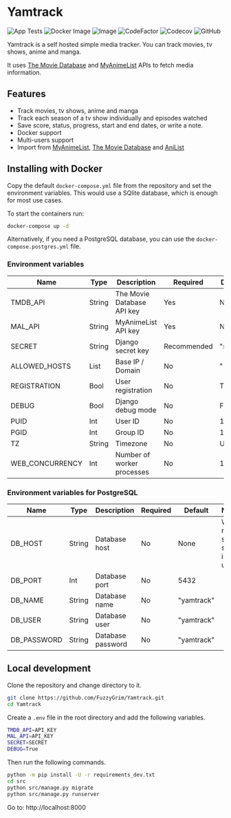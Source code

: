 # Yamtrack

![App Tests](https://github.com/FuzzyGrim/Yamtrack/actions/workflows/app-tests.yml/badge.svg)
![Docker Image](https://github.com/FuzzyGrim/Yamtrack/actions/workflows/docker-image.yml/badge.svg)
![Image](https://ghcr-badge.egpl.dev/fuzzygrim/yamtrack/size)
![CodeFactor](https://www.codefactor.io/repository/github/fuzzygrim/yamtrack/badge)
![Codecov](https://codecov.io/github/FuzzyGrim/Yamtrack/branch/dev/graph/badge.svg?token=PWUG660120)
![GitHub](https://img.shields.io/badge/license-GPL--3.0-blue)

Yamtrack is a self hosted simple media tracker. You can track movies, tv shows, anime and manga.

It uses [The Movie Database](https://www.themoviedb.org/) and [MyAnimeList](https://myanimelist.net/) APIs to fetch media information.

## Features

- Track movies, tv shows, anime and manga
- Track each season of a tv show individually and episodes watched
- Save score, status, progress, start and end dates, or write a note.
- Docker support
- Multi-users support
- Import from [MyAnimeList](https://myanimelist.net/), [The Movie Database](https://www.themoviedb.org/) and [AniList](https://anilist.co/)

## Installing with Docker

Copy the default `docker-compose.yml` file from the repository and set the environment variables. This would use a SQlite database, which is enough for most use cases.

To start the containers run:

```bash
docker-compose up -d
```

Alternatively, if you need a PostgreSQL database, you can use the `docker-compose.postgres.yml` file.

### Environment variables

| Name                   | Type   | Description                | Required    | Default  | Notes                                                                                               |
| ---------------------- | ------ | -------------------------- | ----------- | -------- | --------------------------------------------------------------------------------------------------- |
| TMDB_API      | String | The Movie Database API key | Yes         | None     | Required for movies and tv shows                                                                    |
| MAL_API       | String | MyAnimeList API key        | Yes         | None     | Required for anime and manga                                                                        |
| SECRET        | String | Django secret key          | Recommended | "secret" | [SECRET_KEY](https://docs.djangoproject.com/en/stable/ref/settings/#secret-key)                     |
| ALLOWED_HOSTS | List   | Base IP / Domain           | No          | "\*"     | [ALLOWED_HOSTS](https://docs.djangoproject.com/en/stable/ref/settings/#allowed-hosts)               |
| REGISTRATION  | Bool   | User registration          | No          | True     |                                                                                                     |
| DEBUG         | Bool   | Django debug mode          | No          | False    |                                                                                                     |
| PUID                   | Int    | User ID                    | No          | 1000     |                                                                                                     |
| PGID                   | Int    | Group ID                   | No          | 1000     |                                                                                                     |
| TZ                     | String | Timezone                   | No          | UTC      |                                                                                                     |
| WEB_CONCURRENCY        | Int    | Number of worker processes | No          | 1        | [(2 x num cores) + 1](https://docs.gunicorn.org/en/latest/design.html#how-many-workers) recommended |

### Environment variables for PostgreSQL

| Name                 | Type   | Description       | Required | Default    | Notes                        |
| -------------------- | ------ | ----------------- | -------- | ---------- | ---------------------------- |
| DB_HOST     | String | Database host     | No       | None       | When not set, sqlite is used |
| DB_PORT     | Int    | Database port     | No       | 5432       |                              |
| DB_NAME     | String | Database name     | No       | "yamtrack" |                              |
| DB_USER     | String | Database user     | No       | "yamtrack" |                              |
| DB_PASSWORD | String | Database password | No       | "yamtrack" |                              |

## Local development

Clone the repository and change directory to it.

```bash
git clone https://github.com/FuzzyGrim/Yamtrack.git
cd Yamtrack
```

Create a `.env` file in the root directory and add the following variables.

```bash
TMDB_API=API_KEY
MAL_API=API_KEY
SECRET=SECRET
DEBUG=True
```

Then run the following commands.

```bash
python -m pip install -U -r requirements_dev.txt
cd src
python src/manage.py migrate
python src/manage.py runserver
```

Go to: http://localhost:8000
